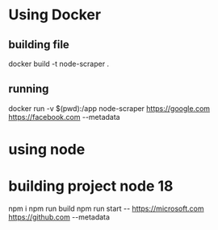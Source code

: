 # Using Docker
## building file
docker build -t node-scraper .
## running 
docker run -v $(pwd):/app node-scraper https://google.com https://facebook.com --metadata

# using node

# building project node 18
npm i
npm run build
npm run start -- https://microsoft.com https://github.com --metadata